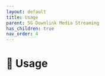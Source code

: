 ```yaml
---
layout: default
title: Usage
parent: 5G Downlink Media Streaming
has_children: true
nav_order: 4
---
```

# 🚧 Usage

